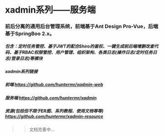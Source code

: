 # xadmin系列——服务端

### 前后分离的通用后台管理系统，前端基于Ant Design Pro-Vue，后端基于SpringBoo 2.x。

##### 包含：定时任务管控、基于JWT的配合Shiro的鉴权、一键生成前后端增删改查代码、基于RBAC权限管控、用户管理、组织架构、各类日志(操作日志/定时任务日志/登录日志)等模块

##### xadmin系列链接
##### 前端 https://github.com/huntermr/xadmin-web
##### 服务端 https://github.com/huntermr/xadmin
##### 资源(包括但不限于ER图、系列教程、使用文档等等) https://github.com/huntermr/xadmin-resource

>> 文档完善中...